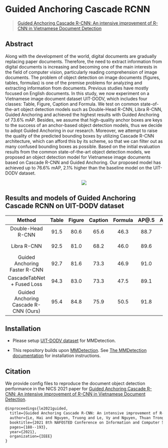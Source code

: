# Guided Anchoring Cascade RCNN

> [Guided Anchoring Cascade R-CNN: An intensive improvement of R-CNN in Vietnamese Document Detection](https://arxiv.org/abs/2008.10032)

<!-- [ALGORITHM] -->

## Abstract

Along with the development of the world, digital documents are gradually replacing paper documents. Therefore, the need to extract information from digital documents is increasing and becoming one of the main interests in the field of computer vision, particularly reading comprehension of image documents. The problem of object detection on image documents (figures, tables, formulas) is one of the premise problems for analyzing and extracting information from documents. Previous studies have mostly focused on English documents. In this study, we now experiment on a Vietnamese image document dataset UIT-DODV, which includes four classes: Table, Figure, Caption and Formula. We test on common state-of-the-art object detection models such as Double-Head R-CNN, Libra R-CNN, Guided Anchoring and achieved the highest results with Guided Anchoring of 73.6% mAP. Besides, we assume that high-quality anchor boxes are keys to the success of an anchor-based object detection models, thus we decide to adopt Guided Anchoring in our research. Moreover, we attempt to raise the quality of the predicted bounding boxes by utilizing Cascade R-CNN architecture, which can afford this by its scheme, so that we can filter out as many confused bounding boxes as possible. Based on the initial evaluation results from the common state-of-the-art object detection models, we proposed an object detection model for Vietnamese image documents based on Cascade R-CNN and Guided Anchoring. Our proposed model has achieved up to 76.6% mAP, 2.1% higher than the baseline model on the UIT-DODV dataset.

<div align=center>
<img src="https://i.imgur.com/jxLm4Vq.jpg"/>
</div>



## Results and models of Guided Anchoring Cascade RCNN on UIT-DODV dataset

|       Method       | Table  |  Figure  | Caption |  Formula | AP@.5 | AP@.75 | mAP |                                                                                 Config                                                                                  |                                                                                                                                                              Download                                                                                                                                                              |
| :----------------: | :-------: | :-----: | :-----: | :----------: | :-------: | :----: | :-----: | :---------------------------------------------------------------------------------------------------------------------------------------------------------------------: | :--------------------------------------------------------------------------------------------------------------------------------------------------------------------------------------------------------------------------------------------------------------------------------------------------------------------------------: |
|     Double-Head R-CNN    | 91.5 | 80.6 | 65.6 | 46.3 | 88.7 | 78.4 | 71.0 |             [config]()              |                          [model]() \| [log]()                          |
|     Libra R-CNN    | 92.5 | 81.0 | 68.2 | 46.0 | 89.6 | 79.1 | 71.9 |       [config]()        |              [model]() \| [log]()              |
|     Guided Anchoring Faster R-CNN     | 92.7 | 81.6 | 73.3 | 46.9 | 91.0 | 80.8 | 73.6   |                   [config]()                   |                         [model]() \| [log]()                         |
|     CascadeTabNet + Fused Loss     | 94.3 | 83.0 | 73.3 | 47.5 | 89.1 | 81.6 | 74.5    |       [config]()       |             [model]() \| [log]()             |
|     Guided Anchoring Cascade R-CNN (Ours)     | 95.4 | 84.8 | 75.9 | 50.5 | 91.8 | 83.1 | 76.6 |           [config]()            |                      [model]() \| [log]()

## Installation
- Please setup [UIT-DODV dataset](https://github.com/nguyenvd-uit/uit-together-dataset/blob/main/UIT-DODV.md) for MMDetection.

- This repository builds upon [MMDetection](https://github.com/open-mmlab/mmdetection). 
See [The MMDetection documentation](https://github.com/open-mmlab/mmdetection/blob/master/docs/en/get_started.md) for installation instructions.

## Citation

We provide config files to reproduce the document object detection performance in the NICS 2021 paper for [Guided Anchoring Cascade R-CNN: An intensive improvement of R-CNN in Vietnamese Document Detection](https://ieeexplore.ieee.org/abstract/document/9701510).

```latex
@inproceedings{le2021guided,
  title={Guided Anchoring Cascade R-CNN: An intensive improvement of R-CNN in Vietnamese Document Detection},
  author={Le, Hai and Nguyen, Truong and Le, Vy and Nguyen, Thuan Trong and Vo, Nguyen D and Nguyen, Khang},
  booktitle={2021 8th NAFOSTED Conference on Information and Computer Science (NICS)},
  pages={188--193},
  year={2021},
  organization={IEEE}
}
```
